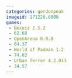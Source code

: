 ```yaml
---
categories: gordonpeak
imageid: 171220.0800
games:
 - Nexuiz 2.5.2
 - 62.68
 - OpenArena 0.8.8
 - 64.37
 - World of Padman 1.2
 - 74.03
 - Urban Terror 4.2.013
 - 34.57
---
```

